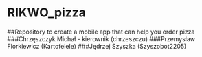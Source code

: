 # RIKWO_pizza
##Repository to create a mobile app that can help you order pizza
###Chrzęszczyk Michał - kierownik (chrzeszczu)
###Przemysław Florkiewicz (Kartofelele)
###Jędrzej Szyszka (Szyszobot2205)
